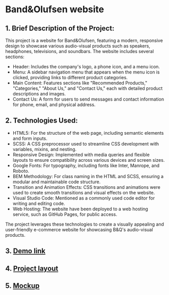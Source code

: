 # Band&Olufsen website

## 1. Brief Description of the Project:
This project is a website for Band&Olufsen, featuring a modern, responsive design to showcase various audio-visual products such as speakers, headphones, televisions, and soundbars. The website includes several sections:

- Header: Includes the company's logo, a phone icon, and a menu icon.
- Menu: A sidebar navigation menu that appears when the menu icon is clicked, providing links to different product categories.
- Main Content: Features sections like "Recommended Products," "Categories," "About Us," and "Contact Us," each with detailed product descriptions and images.
- Contact Us: A form for users to send messages and contact information for phone, email, and physical address.

## 2. Technologies Used:

- HTML5: For the structure of the web page, including semantic elements and form inputs.
- SCSS: A CSS preprocessor used to streamline CSS development with variables, mixins, and nesting.
- Responsive Design: Implemented with media queries and flexible layouts to ensure compatibility across various devices and screen sizes.
- Google Fonts: For typography, including fonts like Inter, Manrope, and Roboto.
- BEM Methodology: For class naming in the HTML and SCSS, ensuring a modular and maintainable code structure.
- Transition and Animation Effects: CSS transitions and animations were used to create smooth transitions and visual effects on the website.
- Visual Studio Code: Mentioned as a commonly used code editor for writing and editing code.
- Web Hosting: The website have been deployed to a web hosting service, such as GitHub Pages, for public access.

The project leverages these technologies to create a visually appealing and user-friendly e-commerce website for showcasing B&Q's audio-visual products.

## 3. [Demo link](https://alinaovod.github.io/bang-olufsen-landing/)
## 4. [Project layout](https://github.com/alinaOvod/bang-olufsen-landing)
## 5. [Mockup](https://www.figma.com/design/DtkQmQ797hk0nI4KfMi2Uq/BOSE-New-Version?node-id=6817-212&t=UcqwrVXkeKYyQ4qy-1)
